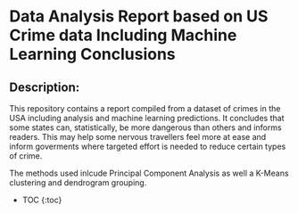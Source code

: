 # Data Analysis Report based on US Crime data Including Machine Learning Conclusions
## Description:
This repository contains a report compiled from a dataset of crimes in the USA 
including analysis and machine learning predictions. It concludes that some states
can, statistically, be more dangerous than others and informs readers. This may 
help some nervous travellers feel more at ease and inform goverments where targeted 
effort is needed to reduce certain types of crime.

The methods used inlcude Principal Component Analysis as well a K-Means clustering and dendrogram grouping.
  
* TOC
{:toc}
